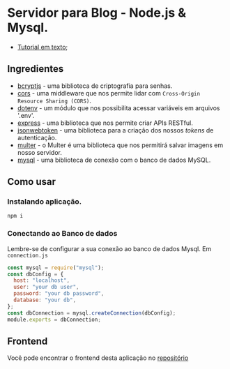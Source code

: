 # Servidor para Blog - Node.js & Mysql.

- [Tutorial em texto]();

## Ingredientes

- [bcryptjs](https://www.npmjs.com/package/bcryptjs) - uma biblioteca de criptografia para senhas.
- [cors](https://www.npmjs.com/package/cors) - uma middleware que nos permite lidar com `Cross-Origin Resource Sharing (CORS)`.
- [dotenv](https://www.npmjs.com/package/dotenv) - um módulo que nos possibilita acessar variáveis em arquivos '.env'.
- [express](https://www.npmjs.com/package/express) - uma biblioteca que nos permite criar APIs RESTful.
- [jsonwebtoken](https://www.npmjs.com/package/jsonwebtoken) - uma biblioteca para a criação dos nossos _tokens_ de autenticação.
- [multer](https://www.npmjs.com/package/multer) - o Multer é uma biblioteca que nos permitirá salvar imagens em nosso servidor.
- [mysql](https://www.npmjs.com/package/mysql) - uma biblioteca de conexão com o banco de dados MySQL.

## Como usar

### Instalando aplicação.

```
npm i
```

### Conectando ao Banco de dados

Lembre-se de configurar a sua conexão ao banco de dados Mysql.
Em `connection.js`

```javascript
const mysql = require("mysql");
const dbConfig = {
  host: "localhost",
  user: "your db user",
  password: "your db password",
  database: "your db",
};
const dbConnection = mysql.createConnection(dbConfig);
module.exports = dbConnection;
```

## Frontend

Você pode encontrar o frontend desta aplicação no [repositório](https://github.com/Gondrak08/blog-platform)
